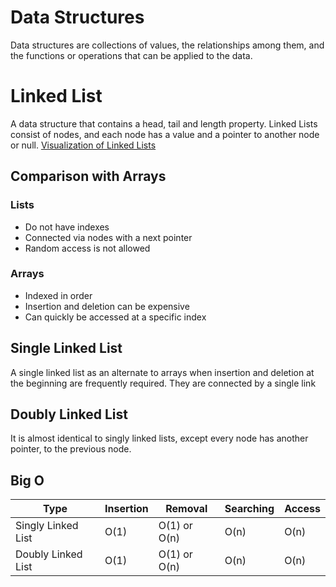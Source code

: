 # Data Structures

Data structures are collections of values, the relationships among them, and the functions or operations that can be applied to the data.

# Linked List

A data structure that contains a head, tail and length property. Linked Lists consist of nodes, and each node has a value and a pointer to another node or null. [Visualization of Linked Lists](https://visualgo.net/en/list)

## Comparison with Arrays

### Lists

- Do not have indexes
- Connected via nodes with a next pointer
- Random access is not allowed

### Arrays

- Indexed in order
- Insertion and deletion can be expensive
- Can quickly be accessed at a specific index

## Single Linked List

A single linked list as an alternate to arrays when insertion and deletion at the beginning are frequently required. They are connected by a single link

## Doubly Linked List

It is almost identical to singly linked lists, except every node has another pointer, to the previous node.

## Big O

| Type               | Insertion | Removal      | Searching | Access |
| ------------------ | --------- | ------------ | --------- | ------ |
| Singly Linked List | O(1)      | O(1) or O(n) | O(n)      | O(n)   |
| Doubly Linked List | O(1)      | O(1) or O(n) | O(n)      | O(n)   |
